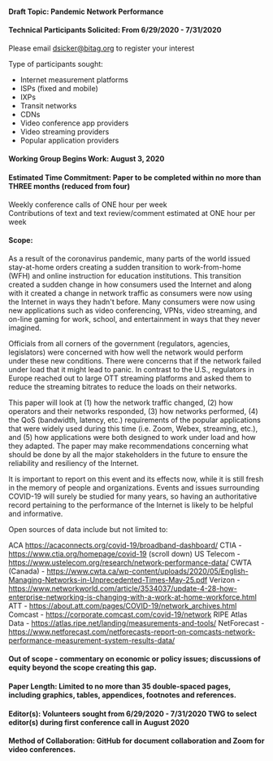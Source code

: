 #### Draft Topic: Pandemic Network Performance

#### Technical Participants Solicited: From 6/29/2020 - 7/31/2020

Please email dsicker@bitag.org to register your interest

Type of participants sought:
- Internet measurement platforms
- ISPs (fixed and mobile)
- IXPs
- Transit networks
- CDNs
- Video conference app providers
- Video streaming providers
- Popular application providers

#### Working Group Begins Work: August 3, 2020

#### Estimated Time Commitment: Paper to be completed within no more than THREE months (reduced from four)

Weekly conference calls of ONE hour per week  
Contributions of text and text review/comment estimated at ONE hour per week

#### Scope:

As a result of the coronavirus pandemic, many parts of the world issued stay-at-home orders creating a sudden transition to work-from-home (WFH) and  online instruction for education institutions. This transition created a sudden change in how consumers used the Internet and along with it created a change in network traffic as consumers were now using the Internet in ways they hadn't before. Many consumers were now using new applications such as video conferencing, VPNs, video streaming, and on-line gaming for work, school, and entertainment in ways that they never imagined.  

Officials from all corners of the government (regulators, agencies, legislators) were concerned with how well the network would perform under these new conditions. There were concerns that if the network failed under load that it might lead to panic. In contrast to the U.S., regulators in Europe reached out to large OTT streaming platforms and asked them to reduce the streaming bitrates to reduce the loads on their networks.  

This paper will look at (1) how the network traffic changed, (2) how operators and their networks responded, (3) how networks performed, (4) the QoS (bandwidth, latency, etc.) requirements of the popular applications that were widely used during this time (i.e. Zoom, Webex, streaming, etc.), and (5) how applications were both designed to work under load and how they adapted.  The paper may make recommendations concerning what should be done by all the major stakeholders in the future to ensure the reliability and resiliency of the Internet.

It is important to report on this event and its effects now, while it is still fresh in the memory of people and organizations. Events and issues surrounding COVID-19 will surely be studied for many years, so having an authoritative record pertaining to the performance of the Internet is likely to be helpful and informative.

Open sources of data include but not limited to:

ACA https://acaconnects.org/covid-19/broadband-dashboard/
CTIA - https://www.ctia.org/homepage/covid-19  (scroll down)
US Telecom - https://www.ustelecom.org/research/network-performance-data/
CWTA (Canada) - https://www.cwta.ca/wp-content/uploads/2020/05/English-Managing-Networks-in-Unprecedented-Times-May-25.pdf
Verizon - https://www.networkworld.com/article/3534037/update-4-28-how-enterprise-networking-is-changing-with-a-work-at-home-workforce.html
ATT - https://about.att.com/pages/COVID-19/network_archives.html
Comcast - https://corporate.comcast.com/covid-19/network
RIPE Atlas Data - https://atlas.ripe.net/landing/measurements-and-tools/
NetForecast - https://www.netforecast.com/netforecasts-report-on-comcasts-network-performance-measurement-system-results-data/

#### Out of scope - commentary on economic or policy issues; discussions of equity beyond the scope creating this gap.

#### Paper Length: Limited to no more than 35 double-spaced pages, including graphics, tables, appendices, footnotes and references.

#### Editor(s): Volunteers sought from 6/29/2020 - 7/31/2020 TWG to select editor(s) during first conference call in August 2020

#### Method of Collaboration: GitHub for document collaboration and Zoom for video conferences.
